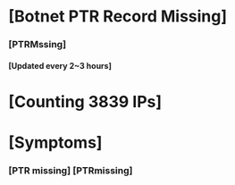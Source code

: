 # [Botnet PTR Record Missing]
### [PTRMssing]
#### [Updated every 2~3 hours]

# [Counting 3839 IPs]

# [Symptoms] 
###   [PTR missing] [PTRmissing]
